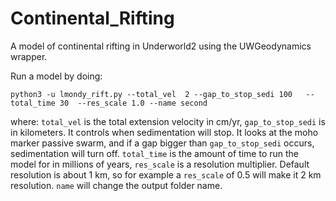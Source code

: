 # Continental_Rifting
A model of continental rifting in Underworld2 using the UWGeodynamics wrapper.

Run a model by doing:

```
python3 -u lmondy_rift.py --total_vel  2 --gap_to_stop_sedi 100   --total_time 30  --res_scale 1.0 --name second
```

where:
`total_vel` is the total extension velocity in cm/yr, 
`gap_to_stop_sedi` is in kilometers. It controls when sedimentation will stop. It looks at the moho marker passive swarm, and if a gap bigger than `gap_to_stop_sedi` occurs, sedimentation will turn off.
`total_time` is the amount of time to run the model for in millions of years,
`res_scale` is a resolution multiplier. Default resolution is about 1 km, so for example a `res_scale` of 0.5 will make it 2 km resolution.
`name` will change the output folder name.
